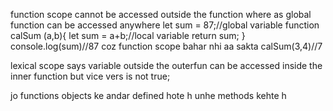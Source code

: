 


function scope cannot be accessed outside the function where as global function can be accessed anywhere
let sum = 87;//global variable
function calSum (a,b){
    let sum = a+b;//local variable
    return sum;
}
console.log(sum)//87 coz function scope bahar nhi aa sakta
calSum(3,4)//7


lexical scope says variable outside the outerfun can be accessed inside the inner function but vice vers is not true;

jo functions objects ke andar defined hote h unhe methods kehte h

